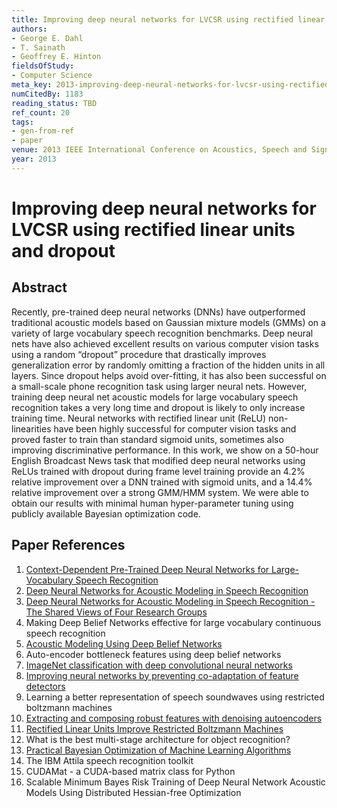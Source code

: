 ```yaml
---
title: Improving deep neural networks for LVCSR using rectified linear units and dropout
authors:
- George E. Dahl
- T. Sainath
- Geoffrey E. Hinton
fieldsOfStudy:
- Computer Science
meta_key: 2013-improving-deep-neural-networks-for-lvcsr-using-rectified-linear-units-and-dropout
numCitedBy: 1183
reading_status: TBD
ref_count: 20
tags:
- gen-from-ref
- paper
venue: 2013 IEEE International Conference on Acoustics, Speech and Signal Processing
year: 2013
---
```


# Improving deep neural networks for LVCSR using rectified linear units and dropout

## Abstract

Recently, pre-trained deep neural networks (DNNs) have outperformed traditional acoustic models based on Gaussian mixture models (GMMs) on a variety of large vocabulary speech recognition benchmarks. Deep neural nets have also achieved excellent results on various computer vision tasks using a random “dropout” procedure that drastically improves generalization error by randomly omitting a fraction of the hidden units in all layers. Since dropout helps avoid over-fitting, it has also been successful on a small-scale phone recognition task using larger neural nets. However, training deep neural net acoustic models for large vocabulary speech recognition takes a very long time and dropout is likely to only increase training time. Neural networks with rectified linear unit (ReLU) non-linearities have been highly successful for computer vision tasks and proved faster to train than standard sigmoid units, sometimes also improving discriminative performance. In this work, we show on a 50-hour English Broadcast News task that modified deep neural networks using ReLUs trained with dropout during frame level training provide an 4.2% relative improvement over a DNN trained with sigmoid units, and a 14.4% relative improvement over a strong GMM/HMM system. We were able to obtain our results with minimal human hyper-parameter tuning using publicly available Bayesian optimization code.

## Paper References

1. [Context-Dependent Pre-Trained Deep Neural Networks for Large-Vocabulary Speech Recognition](2012-context-dependent-pre-trained-deep-neural-networks-for-large-vocabulary-speech-recognition)
2. [Deep Neural Networks for Acoustic Modeling in Speech Recognition](2012-deep-neural-networks-for-acoustic-modeling-in-speech-recognition)
3. [Deep Neural Networks for Acoustic Modeling in Speech Recognition - The Shared Views of Four Research Groups](2012-deep-neural-networks-for-acoustic-modeling-in-speech-recognition-the-shared-views-of-four-research-groups)
4. Making Deep Belief Networks effective for large vocabulary continuous speech recognition
5. [Acoustic Modeling Using Deep Belief Networks](2012-acoustic-modeling-using-deep-belief-networks)
6. Auto-encoder bottleneck features using deep belief networks
7. [ImageNet classification with deep convolutional neural networks](2012-imagenet-classification-with-deep-convolutional-neural-networks)
8. [Improving neural networks by preventing co-adaptation of feature detectors](2012-improving-neural-networks-by-preventing-co-adaptation-of-feature-detectors)
9. Learning a better representation of speech soundwaves using restricted boltzmann machines
10. [Extracting and composing robust features with denoising autoencoders](2008-extracting-and-composing-robust-features-with-denoising-autoencoders)
11. [Rectified Linear Units Improve Restricted Boltzmann Machines](2010-rectified-linear-units-improve-restricted-boltzmann-machines)
12. What is the best multi-stage architecture for object recognition?
13. [Practical Bayesian Optimization of Machine Learning Algorithms](2012-practical-bayesian-optimization-of-machine-learning-algorithms)
14. The IBM Attila speech recognition toolkit
15. CUDAMat - a CUDA-based matrix class for Python
16. Scalable Minimum Bayes Risk Training of Deep Neural Network Acoustic Models Using Distributed Hessian-free Optimization
